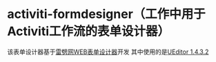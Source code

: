 activiti-formdesigner（工作中用于Activiti工作流的表单设计器）
======
该表单设计器基于[雷劈网WEB表单设计器](http://formdesign.leipi.org/)开发
其中使用的是[UEditor 1.4.3.2](http://ueditor.baidu.com/website/download.html)
